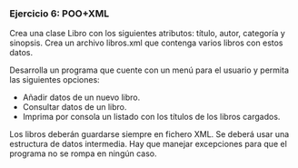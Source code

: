 ### Ejercicio 6: POO+XML

Crea una clase Libro con los siguientes atributos: título, autor, categoría y sinopsis.
Crea un archivo libros.xml que contenga varios libros con estos datos.

Desarrolla un programa que cuente con un menú para el usuario y permita las siguientes opciones:
- Añadir datos de un nuevo libro.
- Consultar datos de un libro.
- Imprima por consola un listado con los títulos de los libros cargados.

Los libros deberán guardarse siempre en fichero XML. Se deberá usar una estructura de datos intermedia. Hay que manejar excepciones para que el programa no se rompa en ningún caso.
